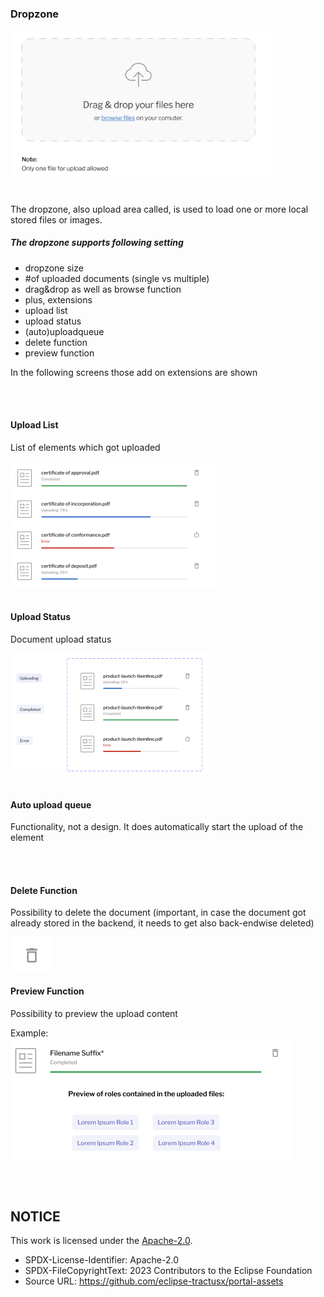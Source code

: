 ### Dropzone

<img width="421" alt="image" src="https://raw.githubusercontent.com/eclipse-tractusx/portal-assets/main/docs/static/file-upload-box.png">

<br>
<br>

The dropzone, also upload area called, is used to load one or more local stored files or images.

##### The dropzone supports following setting

- dropzone size
- #of uploaded documents (single vs multiple)
- drag&drop as well as browse function
- plus, extensions
- upload list
- upload status
- (auto)uploadqueue
- delete function
- preview function

In the following screens those add on extensions are shown

<br>
<br>

#### Upload List

List of elements which got uploaded

<img width="330" alt="image" src="https://raw.githubusercontent.com/eclipse-tractusx/portal-assets/main/docs/static/progress-bar.png">

<br>
<br>

#### Upload Status

Document upload status

<img width="318" alt="image" src="https://raw.githubusercontent.com/eclipse-tractusx/portal-assets/main/docs/static/progressbar-status.png">

<br>
<br>

#### Auto upload queue

Functionality, not a design. It does automatically start the upload of the element

<br>
<br>

#### Delete Function

Possibility to delete the document (important, in case the document got already stored in the backend, it needs to get also back-endwise deleted)

<img width="65" alt="image" src="https://raw.githubusercontent.com/eclipse-tractusx/portal-assets/main/docs/static/button-delete.png">

<br>

#### Preview Function

Possibility to preview the upload content

Example:
<img width="449" alt="image" src="https://raw.githubusercontent.com/eclipse-tractusx/portal-assets/main/docs/static/progressbar-success-example.png">

<br>
<br>

## NOTICE

This work is licensed under the [Apache-2.0](https://www.apache.org/licenses/LICENSE-2.0).

- SPDX-License-Identifier: Apache-2.0
- SPDX-FileCopyrightText: 2023 Contributors to the Eclipse Foundation
- Source URL: https://github.com/eclipse-tractusx/portal-assets
